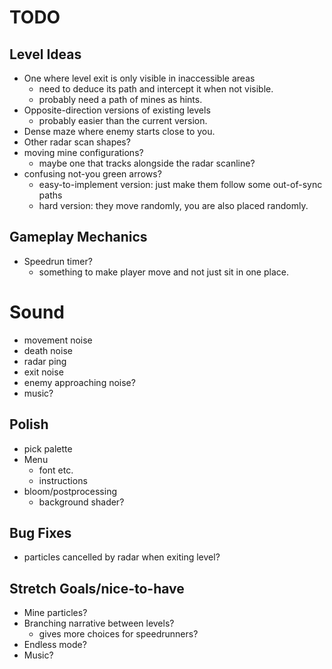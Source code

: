 # TODO


## Level Ideas
- One where level exit is only visible in inaccessible areas
    - need to deduce its path and intercept it when not visible.
    - probably need a path of mines as hints.
- Opposite-direction versions of existing levels
    - probably easier than the current version.
- Dense maze where enemy starts close to you.
- Other radar scan shapes?
- moving mine configurations?
    - maybe one that tracks alongside the radar scanline?
- confusing not-you green arrows?
    - easy-to-implement version: just make them follow some out-of-sync paths
    - hard version: they move randomly, you are also placed randomly.

## Gameplay Mechanics
- Speedrun timer?
    - something to make player move and not just sit in one place.

# Sound
- movement noise
- death noise
- radar ping
- exit noise
- enemy approaching noise?
- music?

## Polish
- pick palette
- Menu
    - font etc.
    - instructions
- bloom/postprocessing
    - background shader?


## Bug Fixes
- particles cancelled by radar when exiting level?

## Stretch Goals/nice-to-have
- Mine particles?
- Branching narrative between levels?
    - gives more choices for speedrunners?
- Endless mode?
- Music?

